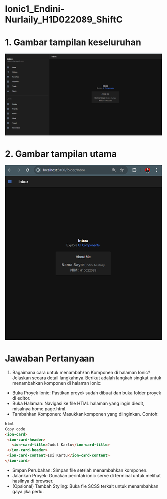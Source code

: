 # Ionic1_Endini-Nurlaily_H1D022089_ShiftC

# 1. Gambar tampilan keseluruhan
![Tampilan Keseluruhan](https://raw.githubusercontent.com/endiniii/Ionic1_Endini-Nurlaily_H1D022089_ShiftC/main/keseluruhan_homepage.png)

# 2. Gambar tampilan utama
![Tampilan Utama](https://raw.githubusercontent.com/endiniii/Ionic1_Endini-Nurlaily_H1D022089_ShiftC/main/home_page.png)

# Jawaban Pertanyaan
1. Bagaimana cara untuk menambahkan Komponen di halaman Ionic? Jelaskan secara detail langkahnya.
Berikut adalah langkah singkat untuk menambahkan komponen di halaman Ionic:

- Buka Proyek Ionic: Pastikan proyek sudah dibuat dan buka folder proyek di editor.
- Buka Halaman: Navigasi ke file HTML halaman yang ingin diedit, misalnya home.page.html.
- Tambahkan Komponen: Masukkan komponen yang diinginkan. Contoh:
 ```html
html
Copy code
<ion-card>
  <ion-card-header>
    <ion-card-title>Judul Kartu</ion-card-title>
  </ion-card-header>
  <ion-card-content>Isi Kartu</ion-card-content>
</ion-card>
```
- Smpan Perubahan: Simpan file setelah menambahkan komponen.
- Jalankan Proyek: Gunakan perintah ionic serve di terminal untuk melihat hasilnya di browser.
- (Opsional) Tambah Styling: Buka file SCSS terkait untuk menambahkan gaya jika perlu.
